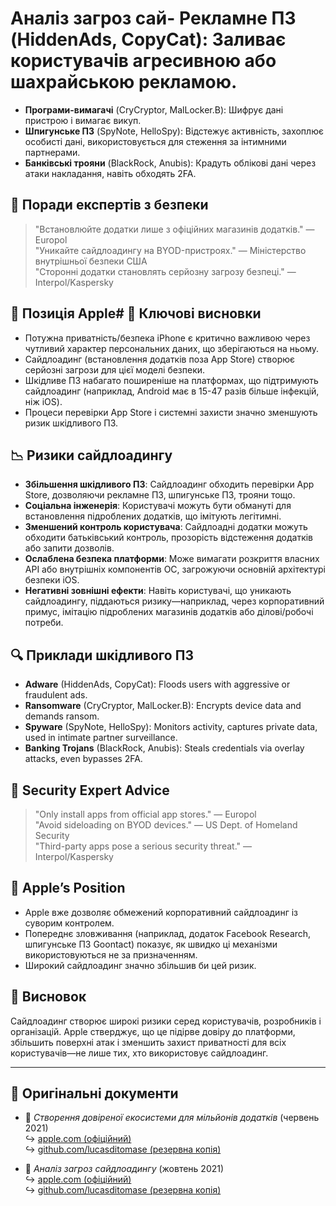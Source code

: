 # Аналіз загроз сай- **Рекламне ПЗ** (HiddenAds, CopyCat): Заливає користувачів агресивною або шахрайською рекламою.  
- **Програми-вимагачі** (CryCryptor, MalLocker.B): Шифрує дані пристрою і вимагає викуп.  
- **Шпигунське ПЗ** (SpyNote, HelloSpy): Відстежує активність, захоплює особисті дані, використовується для стеження за інтимними партнерами.  
- **Банківські трояни** (BlackRock, Anubis): Крадуть облікові дані через атаки накладання, навіть обходять 2FA.  

## 🧠 Поради експертів з безпеки  

> "Встановлюйте додатки лише з офіційних магазинів додатків." — Europol  
> "Уникайте сайдлоадингу на BYOD-пристроях." — Міністерство внутрішньої безпеки США  
> "Сторонні додатки становлять серйозну загрозу безпеці." — Interpol/Kaspersky  

## 🚫 Позиція Apple# 📌 Ключові висновки  

- Потужна приватність/безпека iPhone є критично важливою через чутливий характер персональних даних, що зберігаються на ньому.  
- Сайдлоадинг (встановлення додатків поза App Store) створює серйозні загрози для цієї моделі безпеки.  
- Шкідливе ПЗ набагато поширеніше на платформах, що підтримують сайдлоадинг (наприклад, Android має в 15-47 разів більше інфекцій, ніж iOS).  
- Процеси перевірки App Store і системні захисти значно зменшують ризик шкідливого ПЗ.  

## 📉 Ризики сайдлоадингу  

- **Збільшення шкідливого ПЗ**: Сайдлоадинг обходить перевірки App Store, дозволяючи рекламне ПЗ, шпигунське ПЗ, трояни тощо.  
- **Соціальна інженерія**: Користувачі можуть бути обмануті для встановлення підроблених додатків, що імітують легітимні.  
- **Зменшений контроль користувача**: Сайдлоадні додатки можуть обходити батьківський контроль, прозорість відстеження додатків або запити дозволів.  
- **Ослаблена безпека платформи**: Може вимагати розкриття власних API або внутрішніх компонентів ОС, загрожуючи основній архітектурі безпеки iOS.  
- **Негативні зовнішні ефекти**: Навіть користувачі, що уникають сайдлоадингу, піддаються ризику—наприклад, через корпоративний примус, імітацію підроблених магазинів додатків або ділові/робочі потреби.  

## 🔍 Приклади шкідливого ПЗ  

- **Adware** (HiddenAds, CopyCat): Floods users with aggressive or fraudulent ads.  
- **Ransomware** (CryCryptor, MalLocker.B): Encrypts device data and demands ransom.  
- **Spyware** (SpyNote, HelloSpy): Monitors activity, captures private data, used in intimate partner surveillance.  
- **Banking Trojans** (BlackRock, Anubis): Steals credentials via overlay attacks, even bypasses 2FA.  

## 🧠 Security Expert Advice  

> "Only install apps from official app stores." — Europol  
> "Avoid sideloading on BYOD devices." — US Dept. of Homeland Security  
> "Third-party apps pose a serious security threat." — Interpol/Kaspersky  

## 🚫 Apple’s Position  

- Apple вже дозволяє обмежений корпоративний сайдлоадинг із суворим контролем.  
- Попереднє зловживання (наприклад, додаток Facebook Research, шпигунське ПЗ Goontact) показує, як швидко ці механізми використовуються не за призначенням.  
- Широкий сайдлоадинг значно збільшив би цей ризик.  

## 📎 Висновок  

Сайдлоадинг створює широкі ризики серед користувачів, розробників і організацій. Apple стверджує, що це підірве довіру до платформи, збільшить поверхні атак і зменшить захист приватності для всіх користувачів—не лише тих, хто використовує сайдлоадинг.  

---  

## 📄 Оригінальні документи  

- 🧷 *Створення довіреної екосистеми для мільйонів додатків* (червень 2021)  
  ↪️ [apple.com (офіційний)](https://www.apple.com/privacy/docs/Building_a_Trusted_Ecosystem_for_Millions_of_Apps.pdf)  
  ↪️ [github.com/lucasditomase (резервна копія)](https://github.com/lucasditomase/app-restrictions/blob/main/summary.pdf)  

- 🧷 *Аналіз загроз сайдлоадингу* (жовтень 2021)  
  ↪️ [apple.com (офіційний)](https://www.apple.com/privacy/docs/Building_a_Trusted_Ecosystem_for_Millions_of_Apps_A_Threat_Analysis_of_Sideloading.pdf)  
  ↪️ [github.com/lucasditomase (резервна копія)](https://github.com/lucasditomase/app-restrictions/blob/main/threat-analysis.pdf)  
